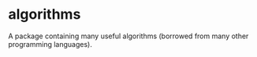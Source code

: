 algorithms
==========

A package containing many useful algorithms (borrowed from many other programming languages).
